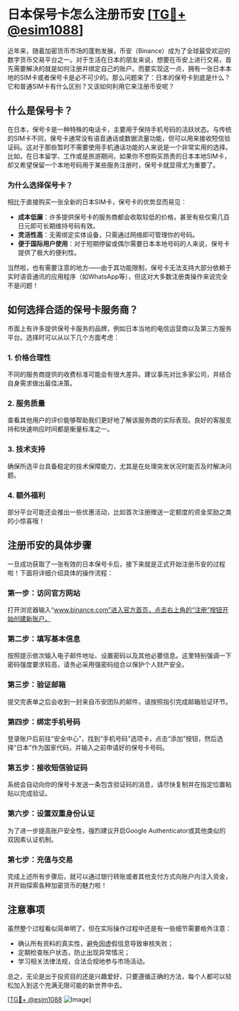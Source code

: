 # 日本保号卡怎么注册币安 [[TG💪+ @esim1088](https://t.me/s/esim1088)]

近年来，随着加密货币市场的蓬勃发展，币安（Binance）成为了全球最受欢迎的数字货币交易平台之一。对于生活在日本的朋友来说，想要在币安上进行交易，首先需要解决的就是如何注册并绑定自己的账户。而要实现这一点，拥有一张日本本地的SIM卡或者保号卡是必不可少的。那么问题来了：日本的保号卡到底是什么？它和普通SIM卡有什么区别？又该如何利用它来注册币安呢？

## 什么是保号卡？

在日本，保号卡是一种特殊的电话卡，主要用于保持手机号码的活跃状态。与传统的SIM卡不同，保号卡通常没有语音通话或数据流量功能，但可以用来接收短信验证码。这对于那些暂时不需要使用手机通话功能的人来说是一个非常实用的选择。比如，在日本留学、工作或是旅游期间，如果你不想购买昂贵的日本本地SIM卡，却又希望保留一个本地号码用于某些服务注册时，保号卡就显得尤为重要了。

### 为什么选择保号卡？

相比于直接购买一张全新的日本SIM卡，保号卡的优势显而易见：
- **成本低廉**：许多提供保号卡的服务商都会收取较低的价格，甚至有些仅需几百日元即可长期维持号码有效。
- **灵活性高**：无需绑定实体设备，只需通过网络即可管理你的号码。
- **便于国际用户使用**：对于短期停留或偶尔需要日本本地号码的人来说，保号卡提供了极大的便利性。

当然啦，也有需要注意的地方——由于其功能限制，保号卡无法支持大部分依赖于实时语音通讯的应用程序（如WhatsApp等），但这对大多数注册类操作来说完全不是问题！

## 如何选择合适的保号卡服务商？

市面上有许多提供保号卡服务的品牌，例如日本当地的电信运营商以及第三方服务平台。选择时可以从以下几个方面考虑：

### 1. **价格合理性**
不同的服务商提供的收费标准可能会有很大差异。建议事先对比多家公司，并结合自身需求做出最佳决策。

### 2. **服务质量**
查看其他用户的评价能够帮助我们更好地了解该服务商的实际表现。良好的客服支持和快速响应时间都是衡量标准之一。

### 3. **技术支持**
确保所选平台具备稳定的技术保障能力，尤其是在处理突发状况时能否及时解决问题。

### 4. **额外福利**
部分平台可能还会推出一些优惠活动，比如首次注册赠送一定额度的资金奖励之类的小惊喜哦！

## 注册币安的具体步骤

一旦成功获取了一张有效的日本保号卡后，接下来就是正式开始注册币安的过程啦！下面将详细介绍具体的操作流程：

### 第一步：访问官方网站
打开浏览器输入“www.binance.com”进入官方首页，点击右上角的“注册”按钮开始创建新账户。

### 第二步：填写基本信息
按照提示依次输入电子邮件地址、设置密码以及其他必要信息。这里特别强调一下密码强度要求较高，请务必采用强密码组合以保护个人财产安全。

### 第三步：验证邮箱
提交完表单之后会收到一封来自币安团队的邮件，请按照指引完成邮箱验证环节。

### 第四步：绑定手机号码
登录账户后前往“安全中心”，找到“手机号码”选项卡，点击“添加”按钮，然后选择“日本”作为国家代码，并输入之前申请好的保号卡号码。

### 第五步：接收短信验证码
系统会自动向你的保号卡发送一条包含验证码的消息，请尽快复制并在指定位置粘贴以完成验证。

### 第六步：设置双重身份认证
为了进一步提高账户安全性，强烈建议开启Google Authenticator或其他类似的双因素认证机制。

### 第七步：充值与交易
完成上述所有步骤后，就可以通过银行转账或者其他支付方式向账户内注入资金，并开始探索各种加密货币的魅力啦！

## 注意事项

虽然整个过程看似简单明了，但在实际操作过程中还是有一些细节需要格外注意：
- 确认所有资料的真实性，避免因虚假信息导致审核失败；
- 定期检查账户状态，防止出现异常情况；
- 学习相关法律法规，合法合规地参与市场活动。

总之，无论是出于投资目的还是兴趣爱好，只要遵循正确的方法，每个人都可以轻松加入到这个充满无限可能的新世界中去。

[[TG💪+ @esim1088](https://t.me/s/esim1088) ![Image](https://i.postimg.cc/4NQfJmqS/Snipaste-2025-05-13-00-14-12.png)]